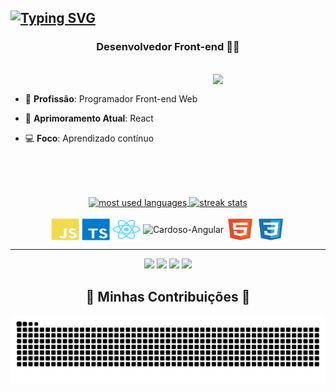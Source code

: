 ## [![Typing SVG](https://readme-typing-svg.herokuapp.com?font=Fira+Code&duration=2000&pause=1000&color=1B80FF&random=false&width=435&lines=Bom+dia,+boa+tarde+ou+boa+noite!;Eu+sou+o+Gabriel+Cardoso+%F0%9F%9A%80)](https://git.io/typing-svg)

<h3 align="center">Desenvolvedor Front-end 👨‍💻</h3>
<br />
<img align='right' src="https://media.giphy.com/media/M9gbBd9nbDrOTu1Mqx/giphy.gif" width="180">


  <br />
  
  - 🔭 __Profissão__: Programador Front-end Web
  - 🌱 __Aprimoramento Atual__: React
  - 💻 __Foco__: Aprendizado contínuo

    <br /><br /><br />
<div align="center">
  
  <a href="https://github.com/anuraghazra/github-readme-stats">
    <img align="center" alt="most used languages" src="https://github-readme-stats.vercel.app/api/top-langs?username=CardosoRepository&layout=compact&langs_count=6&card_width=418" />
    <img align="center" alt="streak stats"        src="https://github-readme-streak-stats-salesp07.vercel.app/?user=CardosoRepository&count_private=true&theme=react&border_radius=10" height=165/>
  </a>
  
  <div style="display: inline_block"><br>
    <img align="center" alt="Cardoso-Js" height="35" width="45" src="https://raw.githubusercontent.com/devicons/devicon/master/icons/javascript/javascript-plain.svg">
    <img align="center" alt="Cardoso-Ts" height="35" width="45" src="https://raw.githubusercontent.com/devicons/devicon/master/icons/typescript/typescript-plain.svg">
    <img align="center" alt="Cardoso-React" height="35" width="45" src="https://raw.githubusercontent.com/devicons/devicon/master/icons/react/react-original.svg">
    <img align="center" alt="Cardoso-Angular" height="35" width="45" src="https://cdn.jsdelivr.net/gh/devicons/devicon@latest/icons/angular/angular-original.svg" />
    <img align="center" alt="Cardoso-HTML" height="35" width="45" src="https://raw.githubusercontent.com/devicons/devicon/master/icons/html5/html5-original.svg">
    <img align="center" alt="Cardoso-CSS" height="35" width="45" src="https://raw.githubusercontent.com/devicons/devicon/master/icons/css3/css3-original.svg">
  </div>
</div>

<hr />

<div align="center"> 
  <a href="https://www.linkedin.com/in/gabriel-cardoso-barbosa" target="_blank"><img src="https://img.shields.io/badge/-LinkedIn-%230077B5?style=for-the-badge&logo=linkedin&logoColor=white" target="_blank"></a>
  <a href = "mailto:cardosogabrielbarbosa@gmail.com"><img src="https://img.shields.io/badge/Gmail-D14836?style=for-the-badge&logo=gmail&logoColor=white" target="_blank"></a>
  <a href="wa.me/5562997017995" target="_blank"><img src="https://img.shields.io/badge/WhatsApp-25D366?style=for-the-badge&logo=whatsapp&logoColor=white" target="_blank"></a>
  <a href="https://discordapp.com/users/249580318598758402" target="_blank"><img src="https://img.shields.io/badge/Discord-7289DA?style=for-the-badge&logo=discord&logoColor=white" target="_blank"></a>
</div>

<div align="center">
  <h2>🐍 Minhas Contribuições 🐍</h2>
  <img alt="snake eating my contributions" src="https://raw.githubusercontent.com/CardosoRepository/CardosoRepository/output/github-contribution-grid-snake.svg" />
</div>

